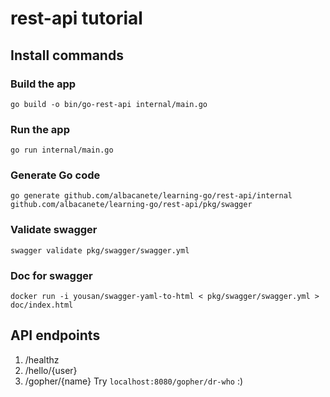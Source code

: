 # rest-api tutorial 

## Install commands
### Build the app
`go build -o bin/go-rest-api internal/main.go`

### Run the app
`go run internal/main.go`

### Generate Go code
`go generate github.com/albacanete/learning-go/rest-api/internal github.com/albacanete/learning-go/rest-api/pkg/swagger`

### Validate swagger
`swagger validate pkg/swagger/swagger.yml`

### Doc for swagger
`docker run -i yousan/swagger-yaml-to-html < pkg/swagger/swagger.yml > doc/index.html`

## API endpoints

1. /healthz
2. /hello/{user}
3. /gopher/{name}
    Try `localhost:8080/gopher/dr-who` :)